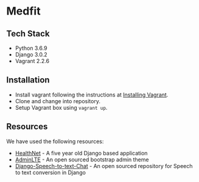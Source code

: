 # Medfit

## Tech Stack

- Python 3.6.9
- Django  3.0.2
- Vagrant 2.2.6

## Installation

- Install vagrant following the instructions at [Installing Vagrant](https://www.vagrantup.com/docs/installation/).
- Clone and change into repository.
- Setup Vagrant box using `vagrant up`.

## Resources

We have used the following resources:
- [HealthNet](https://github.com/harlanhaskins/HealthNet) - A five year old Django based application
- [AdminLTE](https://adminlte.io/) - An open sourced bootstrap admin theme
- [Django-Speech-to-text-Chat](https://github.com/ehtisham91/Django-Speech-to-text-Chat) - An open sourced repository for Speech to text conversion in Django
